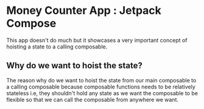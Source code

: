 # Money Counter App : Jetpack Compose

This app doesn't do much but it showcases a very important concept of hoisting a state to a
calling composable. 

## Why do we want to hoist the state? 

The reason why do we want to hoist the state from our main composable to a calling composable
because composable functions needs to be relatively stateless i.e, they shouldn't hold any state
as we want the composable to be flexible so that we can call the composable from anywhere we want.

